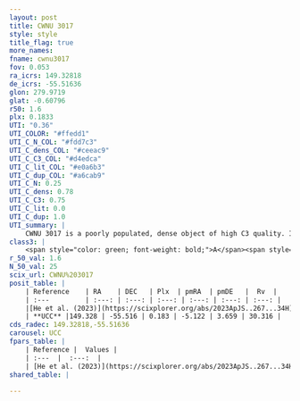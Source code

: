 ```yaml
---
layout: post
title: CWNU 3017
style: style
title_flag: true
more_names: 
fname: cwnu3017
fov: 0.053
ra_icrs: 149.32818
de_icrs: -55.51636
glon: 279.9719
glat: -0.60796
r50: 1.6
plx: 0.1833
UTI: "0.36"
UTI_COLOR: "#ffedd1"
UTI_C_N_COL: "#fdd7c3"
UTI_C_dens_COL: "#ceeac9"
UTI_C_C3_COL: "#d4edca"
UTI_C_lit_COL: "#e0a6b3"
UTI_C_dup_COL: "#a6cab9"
UTI_C_N: 0.25
UTI_C_dens: 0.78
UTI_C_C3: 0.75
UTI_C_lit: 0.0
UTI_C_dup: 1.0
UTI_summary: |
    CWNU 3017 is a poorly populated, dense object of high C3 quality. It was recently reported in the literature.
class3: |
    <span style="color: green; font-weight: bold;">A</span><span style="color: #FFC300; font-weight: bold;">B</span>
r_50_val: 1.6
N_50_val: 25
scix_url: CWNU%203017
posit_table: |
    | Reference    | RA    | DEC   | Plx  | pmRA  | pmDE   |  Rv  |
    | :---         | :---: | :---: | :---: | :---: | :---: | :---: |
    |[He et al. (2023)](https://scixplorer.org/abs/2023ApJS..267...34H) | 149.325 | -55.516 | 0.193 | -5.121 | 3.651 | 28.47 |
    | **UCC** |149.328 | -55.516 | 0.183 | -5.122 | 3.659 | 30.316 | 
cds_radec: 149.32818,-55.51636
carousel: UCC
fpars_table: |
    | Reference |  Values |
    | :---  |  :---:  |
    | [He et al. (2023)](https://scixplorer.org/abs/2023ApJS..267...34H) | `A0=5.0, m-M=14.0, logA=8.4` |
shared_table: |
    
---
```

